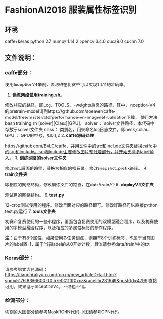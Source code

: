 # FashionAI2018 服装属性标签识别

## 环境
caffe+keras
python 2.7
numpy 1.14.2
opencv 3.4.0
cuda9.0
cudnn 7.0

## **文件说明：**
### **caffe部分**：
使用InceptionV4举例，该网络在复赛中可以实现94.11的准确率。
1. **训练网络使用training.sh**。

修改相应的路径，即Log、TOOLS、-weights后面的路径，其中，Inception-V4的pretrain-model请到https://github.com/soeaver/caffe-model/tree/master/cls#performance-on-imagenet-validation下载。
使用方法bash training.sh [solver][Class][GPU]。
solver ： solver文件路径，本代码中存放于solver文件夹
class： 类别名，用来命名log日志文件，即neck,collar...
GPU ： GPU的型号，如0,1,2
2. **caffe源码处理**

https://github.com/BVLC/caffe，并用文件中的src和include文件夹替换caffe中的src和include。src和include主要修改图片预处理部分，并开始支持多label输入。
3. **训练网络的solver文件夹**

修改net:后面的路径，替换为相应的根目录。修改snapshot_prefix路径。
4. **train文件夹**

即相应的网络结构，修改训练文件的路径，在data/train/中
5. **deployV4文件夹**

测试用的网络结构。
6. **test.py**

12-crop测试使用的程序。修改里面对应的路径即可。修改好路径可以直接python test.py运行
7. **tools文件夹**

初赛和复赛使用的一些小程序，里面包含复赛使用的双模型融合程序，以及初赛使用的多模型融合程序，以及相应的多属性标签的制作程序。

**注**：由于有8个属性，如果使用多任务训练，则拥有8个训练标签，不属于当前图片的label置-1，属于当前label的从0开始计数，具体请参考data/train/中的txt

### **Keras部分：**
请参考培文大佬源码：
https://tianchi.aliyun.com/forum/new_articleDetail.html?spm=5176.8366600.0.0.57e0311flf0xnz&raceId=231649&postsId=4799
直接可用，效果低于InceptionV4，不过也不错。

### **检测部分：**
切割的大图部分请参考MaskRCNN代码
小图请参考CPN代码






